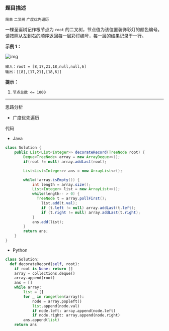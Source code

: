 ### 题目描述

`简单` `二叉树` `广度优先遍历`

一棵圣诞树记作根节点为 `root` 的二叉树，节点值为该位置装饰彩灯的颜色编号。请按照从左到右的顺序返回每一层彩灯编号，每一层的结果记录于一行。

 

**示例 1：**

![img](https://pic.leetcode.cn/1694758674-XYrUiV-%E5%89%91%E6%8C%87%20Offer%2032%20-%20I_%E7%A4%BA%E4%BE%8B1.png)

```
输入：root = [8,17,21,18,null,null,6]
输出：[[8],[17,21],[18,6]]
```

**提示：**

1. `节点总数 <= 1000`

---

思路分析

- 广度优先遍历

代码

- Java

```java
class Solution {
    public List<List<Integer>> decorateRecord(TreeNode root) {
        Deque<TreeNode> array = new ArrayDeque<>();
        if(root != null) array.addLast(root);

        List<List<Integer>> ans = new ArrayList<>();

        while(!array.isEmpty()) {
            int length = array.size();
            List<Integer> list = new ArrayList<>();
            while(length-- > 0) {
              TreeNode t = array.pollFirst();
                list.add(t.val);
                if (t.left != null) array.addLast(t.left);
                if (t.right != null) array.addLast(t.right);
            }
            ans.add(list);
        }
        return ans;
    }
}
```



- Python

```python
class Solution:
  def decorateRecord(self, root):
    if root is None: return []
    array = collections.deque()
    array.append(root)
    ans = []
    while array:
        list = []
        for _ in range(len(array)):
            node = array.popleft()
            list.append(node.val)
            if node.left: array.append(node.left)
            if node.right: array.append(node.right)
        ans.append(list)
    return ans
```

